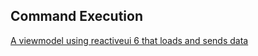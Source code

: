 
## Command Execution

[A viewmodel using reactiveui 6 that loads and sends data](https://codereview.stackexchange.com/questions/74642/a-viewmodel-using-reactiveui-6-that-loads-and-sends-data)
